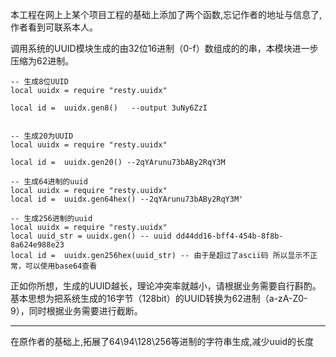  本工程在网上上某个项目工程的基础上添加了两个函数,忘记作者的地址与信息了,作者看到可联系本人。

调用系统的UUID模块生成的由32位16进制（0-f）数组成的的串，本模块进一步压缩为62进制。

```	
-- 生成8位UUID
local uuidx = require "resty.uuidx" 

local id =  uuidx.gen8()   --output 3uNy6ZzI


-- 生成20为UUID
local uuidx = require "resty.uuidx" 

local id =  uuidx.gen20() --2qYArunu73bABy2RqY3M

-- 生成64进制的uuid
local uuidx = require "resty.uuidx" 
local id =  uuidx.gen64hex() --2qYArunu73bABy2RqY3M'

-- 生成256进制的uuid
local uuidx = require "resty.uuidx" 
local uuid_str = uuidx.gen() -- uuid dd44dd16-bff4-454b-8f8b-8a624e988e23
local id =  uuidx.gen256hex(uuid_str) -- 由于是超过了ascii码 所以显示不正常，可以使用base64查看

```	
正如你所想，生成的UUID越长，理论冲突率就越小，请根据业务需要自行斟酌。
基本思想为把系统生成的16字节（128bit）的UUID转换为62进制（a-zA-Z0-9），同时根据业务需要进行截断。

-------------------------------------------
在原作者的基础上,拓展了64\94\128\256等进制的字符串生成,减少uuid的长度


